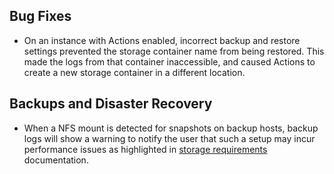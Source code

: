 ## Bug Fixes

* On an instance with Actions enabled, incorrect backup and restore settings prevented the storage container name from being restored. This made the logs from that container inaccessible, and caused Actions to create a new storage container in a different location.

## Backups and Disaster Recovery

* When a NFS mount is detected for snapshots on backup hosts, backup logs will show a warning to notify the user that such a setup may incur performance issues as highlighted in [storage requirements](https://github.com/github/backup-utils-private/blob/master/docs/requirements.md#storage-requirements) documentation.

